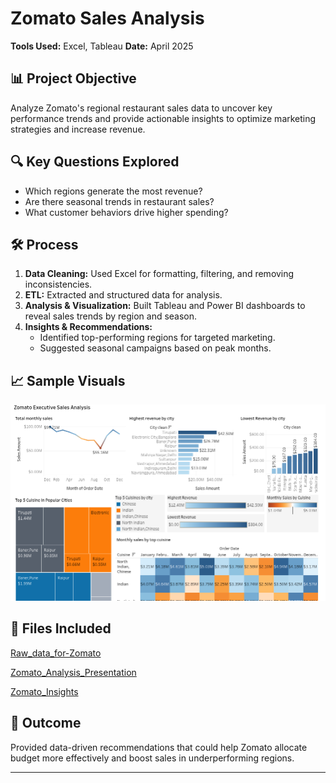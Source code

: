 # Zomato Sales Analysis

**Tools Used:** Excel, Tableau 
**Date:** April 2025

## 📊 Project Objective
Analyze Zomato's regional restaurant sales data to uncover key performance trends and provide actionable insights to optimize marketing strategies and increase revenue.

## 🔍 Key Questions Explored
- Which regions generate the most revenue?
- Are there seasonal trends in restaurant sales?
- What customer behaviors drive higher spending?

## 🛠️ Process
1. **Data Cleaning:** Used Excel for formatting, filtering, and removing inconsistencies.
2. **ETL:** Extracted and structured data for analysis.
3. **Analysis & Visualization:** Built Tableau and Power BI dashboards to reveal sales trends by region and season.
4. **Insights & Recommendations:**
   - Identified top-performing regions for targeted marketing.
   - Suggested seasonal campaigns based on peak months.

## 📈 Sample Visuals
![Zomato_Executive_dashbord](https://github.com/Travon-77/BI_Analytics_Tripleten_Projects/blob/main/Zomato%20Sales%20Analysis/Zomato%20Executive%20Dashboard.png) 

## 📂 Files Included
[Raw_data_for-Zomato](https://github.com/Travon-77/BI_Analytics_Tripleten_Projects/tree/main/Zomato%20Sales%20Analysis/Raw%20data%20for%20Zomato)

[Zomato_Analysis_Presentation](https://github.com/Travon-77/BI_Analytics_Tripleten_Projects/tree/main/Zomato%20Sales%20Analysis/Zomato%20Analysis%20Presentation)

[Zomato_Insights](https://github.com/Travon-77/BI_Analytics_Tripleten_Projects/blob/main/Zomato%20Sales%20Analysis/Insights.jpeg) 

## 🧠 Outcome
Provided data-driven recommendations that could help Zomato allocate budget more effectively and boost sales in underperforming regions.

---
